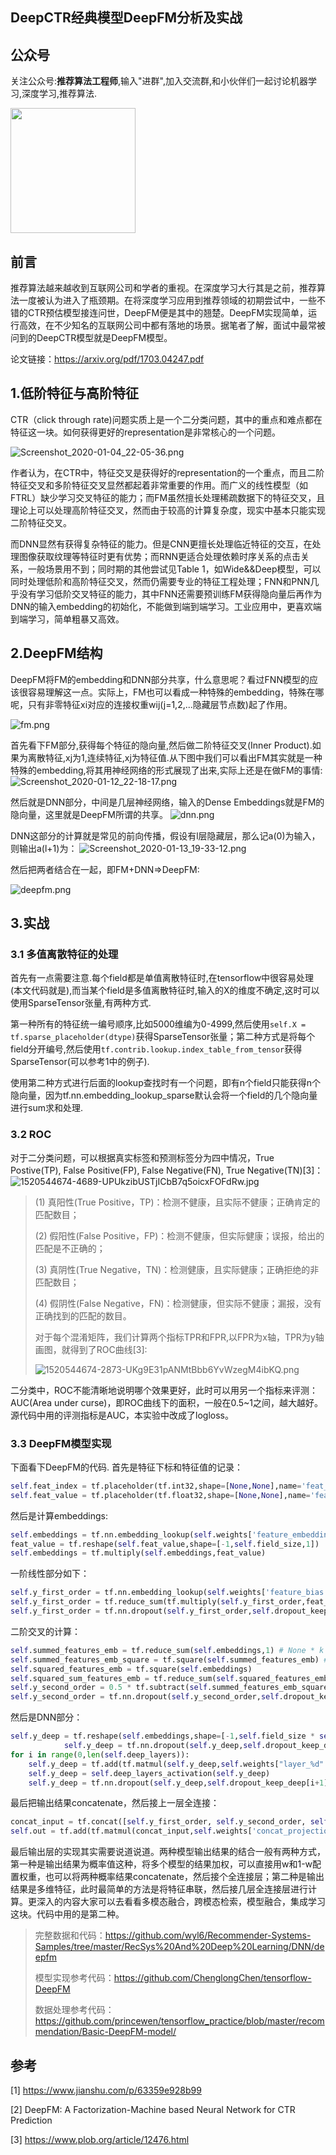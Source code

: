 ## DeepCTR经典模型DeepFM分析及实战

## 公众号
关注公众号:**推荐算法工程师**,输入"进群",加入交流群,和小伙伴们一起讨论机器学习,深度学习,推荐算法.

<img src="https://raw.githubusercontent.com/wyl6/wyl6.github.io/master/imgs_for_blogs/deep_learning/dnn/tensorflow_mnist/wechat.jpg" width = "200" height = "200" />

## 前言
推荐算法越来越收到互联网公司和学者的重视。在深度学习大行其是之前，推荐算法一度被认为进入了瓶颈期。在将深度学习应用到推荐领域的初期尝试中，一些不错的CTR预估模型接连问世，DeepFM便是其中的翘楚。DeepFM实现简单，运行高效，在不少知名的互联网公司中都有落地的场景。据笔者了解，面试中最常被问到的DeepCTR模型就是DeepFM模型。

论文链接：https://arxiv.org/pdf/1703.04247.pdf

## 1.低阶特征与高阶特征
CTR（click through rate)问题实质上是一个二分类问题，其中的重点和难点都在特征这一块。如何获得更好的representation是非常核心的一个问题。

![Screenshot_2020-01-04_22-05-36.png](https://raw.githubusercontent.com/wyl6/wyl6.github.io/master/imgs_for_blogs/Screenshot_2020-01-04_22-05-36.png)

作者认为，在CTR中，特征交叉是获得好的representation的一个重点，而且二阶特征交叉和多阶特征交叉显然都起着非常重要的作用。而广义的线性模型（如FTRL）缺少学习交叉特征的能力；而FM虽然擅长处理稀疏数据下的特征交叉，且理论上可以处理高阶特征交叉，然而由于较高的计算复杂度，现实中基本只能实现二阶特征交叉。

而DNN显然有获得复杂特征的能力。但是CNN更擅长处理临近特征的交互，在处理图像获取纹理等特征时更有优势；而RNN更适合处理依赖时序关系的点击关系，一般场景用不到；同时期的其他尝试见Table 1，如Wide&&Deep模型，可以同时处理低阶和高阶特征交叉，然而仍需要专业的特征工程处理；FNN和PNN几乎没有学习低阶交叉特征的能力，其中FNN还需要预训练FM获得隐向量后再作为DNN的输入embedding的初始化，不能做到端到端学习。工业应用中，更喜欢端到端学习，简单粗暴又高效。

## 2.DeepFM结构
DeepFM将FM的embedding和DNN部分共享，什么意思呢？看过FNN模型的应该很容易理解这一点。实际上，FM也可以看成一种特殊的embedding，特殊在哪呢，只有非零特征xi对应的连接权重wij(j=1,2,...隐藏层节点数)起了作用。

![fm.png](https://raw.githubusercontent.com/wyl6/wyl6.github.io/master/imgs_for_blogs/fm.png)

首先看下FM部分,获得每个特征的隐向量,然后做二阶特征交叉(Inner Product).如果为离散特征,xj为1,连续特征,xj为特征值.从下图中我们可以看出FM其实就是一种特殊的embedding,将其用神经网络的形式展现了出来,实际上还是在做FM的事情:
![Screenshot_2020-01-12_22-18-17.png](https://raw.githubusercontent.com/wyl6/wyl6.github.io/master/imgs_for_blogs/Screenshot_2020-01-12_22-18-17.png)

然后就是DNN部分，中间是几层神经网络，输入的Dense Embeddings就是FM的隐向量，这里就是DeepFM所谓的共享。
![dnn.png](https://raw.githubusercontent.com/wyl6/wyl6.github.io/master/imgs_for_blogs/dnn.png)

DNN这部分的计算就是常见的前向传播，假设有l层隐藏层，那么记a(0)为输入，则输出a(l+1)为：
![Screenshot_2020-01-13_19-33-12.png](https://raw.githubusercontent.com/wyl6/wyl6.github.io/master/imgs_for_blogs/Screenshot_2020-01-13_19-33-12.png)

然后把两者结合在一起，即FM+DNN=>DeepFM:

![deepfm.png](https://raw.githubusercontent.com/wyl6/wyl6.github.io/master/imgs_for_blogs/deepfm.png)


## 3.实战
### 3.1 多值离散特征的处理
首先有一点需要注意.每个field都是单值离散特征时,在tensorflow中很容易处理(本文代码就是),而当某个field是多值离散特征时,输入的X的维度不确定,这时可以使用SparseTensor张量,有两种方式. 

第一种所有的特征统一编号顺序,比如5000维编为0-4999,然后使用`self.X = tf.sparse_placeholder(dtype)`获得SparseTensor张量；第二种方式是将每个field分开编号,然后使用`tf.contrib.lookup.index_table_from_tensor`获得SparseTensor(可以参考1中的例子).

使用第二种方式进行后面的lookup查找时有一个问题，即有n个field只能获得n个隐向量，因为tf.nn.embedding_lookup_sparse默认会将一个field的几个隐向量进行sum求和处理.

### 3.2 ROC
对于二分类问题，可以根据真实标签和预测标签分为四中情况，True Postive(TP), False Positive(FP), False Negative(FN), True Negative(TN)[3]：
![1520544674-4689-UPUkzibUSTjICbB7q5oicxFOFdRw.jpg](https://raw.githubusercontent.com/wyl6/wyl6.github.io/master/imgs_for_blogs/1520544674-4689-UPUkzibUSTjICbB7q5oicxFOFdRw.jpg)
> (1) 真阳性(True Positive，TP)：检测不健康，且实际不健康；正确肯定的匹配数目；
> 
> (2) 假阳性(False Positive，FP)：检测不健康，但实际健康；误报，给出的匹配是不正确的；
> 
> (3) 真阴性(True Negative，TN)：检测健康，且实际健康；正确拒绝的非匹配数目；
> 
> (4) 假阴性(False Negative，FN)：检测健康，但实际不健康；漏报，没有正确找到的匹配的数目。
> 
> 对于每个混淆矩阵，我们计算两个指标TPR和FPR,以FPR为x轴，TPR为y轴画图，就得到了ROC曲线[3]:
> 
> ![1520544674-2873-UKg9E31pANMtBbb6YvWzegM4ibKQ.png](https://raw.githubusercontent.com/wyl6/wyl6.github.io/master/imgs_for_blogs/1520544674-2873-UKg9E31pANMtBbb6YvWzegM4ibKQ.png)

二分类中，ROC不能清晰地说明哪个效果更好，此时可以用另一个指标来评测：AUC(Area under curse)，即ROC曲线下的面积，一般在0.5~1之间，越大越好。源代码中用的评测指标是AUC，本实验中改成了logloss。



### 3.3  DeepFM模型实现  

下面看下DeepFM的代码.
首先是特征下标和特征值的记录：
```Python
self.feat_index = tf.placeholder(tf.int32,shape=[None,None],name='feat_index')
self.feat_value = tf.placeholder(tf.float32,shape=[None,None],name='feat_value')
```

然后是计算embeddings:

```Python
self.embeddings = tf.nn.embedding_lookup(self.weights['feature_embeddings'],self.feat_index)
feat_value = tf.reshape(self.feat_value,shape=[-1,self.field_size,1])
self.embeddings = tf.multiply(self.embeddings,feat_value)
```

一阶线性部分如下：

```Python
self.y_first_order = tf.nn.embedding_lookup(self.weights['feature_bias'],self.feat_index)
self.y_first_order = tf.reduce_sum(tf.multiply(self.y_first_order,feat_value),2)
self.y_first_order = tf.nn.dropout(self.y_first_order,self.dropout_keep_fm[0])
```

二阶交叉的计算：

```Python
self.summed_features_emb = tf.reduce_sum(self.embeddings,1) # None * k
self.summed_features_emb_square = tf.square(self.summed_features_emb) # None * K
self.squared_features_emb = tf.square(self.embeddings)
self.squared_sum_features_emb = tf.reduce_sum(self.squared_features_emb, 1)  # None * K
self.y_second_order = 0.5 * tf.subtract(self.summed_features_emb_square,self.squared_sum_features_emb)
self.y_second_order = tf.nn.dropout(self.y_second_order,self.dropout_keep_fm[1])
```

然后是DNN部分：
```Python
self.y_deep = tf.reshape(self.embeddings,shape=[-1,self.field_size * self.embedding_size])
            self.y_deep = tf.nn.dropout(self.y_deep,self.dropout_keep_deep[0])
for i in range(0,len(self.deep_layers)):
    self.y_deep = tf.add(tf.matmul(self.y_deep,self.weights["layer_%d" %i]), self.weights["bias_%d"%i])
    self.y_deep = self.deep_layers_activation(self.y_deep)
    self.y_deep = tf.nn.dropout(self.y_deep,self.dropout_keep_deep[i+1])
```

最后把输出结果concatenate，然后接上一层全连接：
```Python
concat_input = tf.concat([self.y_first_order, self.y_second_order, self.y_deep], axis=1)
self.out = tf.add(tf.matmul(concat_input,self.weights['concat_projection']),self.weights['concat_bias'])
```

最后输出层的实现其实需要说道说道。两种模型输出结果的结合一般有两种方式，第一种是输出结果为概率值这种，将多个模型的结果加权，可以直接用w和1-w配置权重，也可以将两种概率结果concatenate，然后接个全连接层；第二种是输出结果是多维特征，此时最简单的方法是将特征串联，然后接几层全连接层进行计算。更深入的内容大家可以去看看多模态融合，跨模态检索，模型融合，集成学习这块。代码中用的是第二种。

>  完整数据和代码：https://github.com/wyl6/Recommender-Systems-Samples/tree/master/RecSys%20And%20Deep%20Learning/DNN/deepfm
> 
> 模型实现参考代码：https://github.com/ChenglongChen/tensorflow-DeepFM
> 
> 数据处理参考代码：https://github.com/princewen/tensorflow_practice/blob/master/recommendation/Basic-DeepFM-model/

## 参考
[1] https://www.jianshu.com/p/63359e928b99

[2] DeepFM: A Factorization-Machine based Neural Network for CTR Prediction

[3] https://www.plob.org/article/12476.html